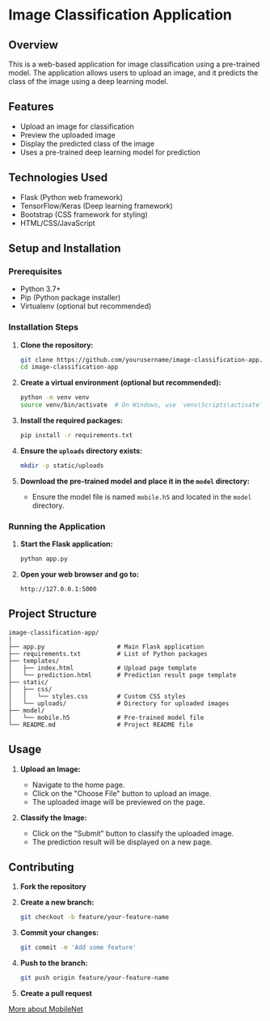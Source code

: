# Image Classification Application

## Overview

This is a web-based application for image classification using a pre-trained model. The application allows users to upload an image, and it predicts the class of the image using a deep learning model.

## Features

- Upload an image for classification
- Preview the uploaded image
- Display the predicted class of the image
- Uses a pre-trained deep learning model for prediction

## Technologies Used

- Flask (Python web framework)
- TensorFlow/Keras (Deep learning framework)
- Bootstrap (CSS framework for styling)
- HTML/CSS/JavaScript

## Setup and Installation

### Prerequisites

- Python 3.7+
- Pip (Python package installer)
- Virtualenv (optional but recommended)

### Installation Steps

1. **Clone the repository:**

    ```bash
    git clone https://github.com/yourusername/image-classification-app.git
    cd image-classification-app
    ```

2. **Create a virtual environment (optional but recommended):**

    ```bash
    python -m venv venv
    source venv/bin/activate  # On Windows, use `venv\Scripts\activate`
    ```

3. **Install the required packages:**

    ```bash
    pip install -r requirements.txt
    ```

4. **Ensure the `uploads` directory exists:**

    ```bash
    mkdir -p static/uploads
    ```

5. **Download the pre-trained model and place it in the `model` directory:**

    - Ensure the model file is named `mobile.h5` and located in the `model` directory.

### Running the Application

1. **Start the Flask application:**

    ```bash
    python app.py
    ```

2. **Open your web browser and go to:**

    ```
    http://127.0.0.1:5000
    ```

## Project Structure

```
image-classification-app/
│
├── app.py                    # Main Flask application
├── requirements.txt          # List of Python packages
├── templates/
│   ├── index.html            # Upload page template
│   └── prediction.html       # Prediction result page template
├── static/
│   ├── css/
│   │   └── styles.css        # Custom CSS styles
│   └── uploads/              # Directory for uploaded images
├── model/
│   └── mobile.h5             # Pre-trained model file
└── README.md                 # Project README file
```

## Usage

1. **Upload an Image:**
    - Navigate to the home page.
    - Click on the "Choose File" button to upload an image.
    - The uploaded image will be previewed on the page.

2. **Classify the Image:**
    - Click on the "Submit" button to classify the uploaded image.
    - The prediction result will be displayed on a new page.

## Contributing

1. **Fork the repository**
2. **Create a new branch:**

    ```bash
    git checkout -b feature/your-feature-name
    ```

3. **Commit your changes:**

    ```bash
    git commit -m 'Add some feature'
    ```

4. **Push to the branch:**

    ```bash
    git push origin feature/your-feature-name
    ```

5. **Create a pull request**

[More about MobileNet](https://keras.io/api/applications/mobilenet/)
